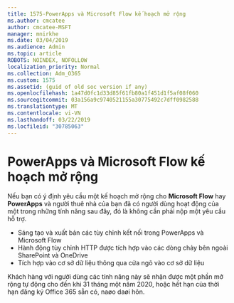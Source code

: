 ```yaml
---
title: 1575-PowerApps và Microsoft Flow kế hoạch mở rộng
ms.author: cmcatee
author: cmcatee-MSFT
manager: mnirkhe
ms.date: 03/04/2019
ms.audience: Admin
ms.topic: article
ROBOTS: NOINDEX, NOFOLLOW
localization_priority: Normal
ms.collection: Adm_O365
ms.custom: 1575
ms.assetid: (guid of old soc version if any)
ms.openlocfilehash: 1a47d0fc1d33d85f61fb80a1f451d1f5af08f060
ms.sourcegitcommit: 03a156a9c9740521155a30775492c7dff0982588
ms.translationtype: MT
ms.contentlocale: vi-VN
ms.lasthandoff: 03/22/2019
ms.locfileid: "30785063"
---
```

# <a name="powerapps-and-microsoft-flow-plan-extension"></a>PowerApps và Microsoft Flow kế hoạch mở rộng

Nếu bạn có ý định yêu cầu một kế hoạch mở rộng cho **Microsoft Flow** hay **PowerApps** và người thuê nhà của bạn đã có người dùng hoạt động của một trong những tính năng sau đây, đó là không cần phải nộp một yêu cầu hỗ trợ.

- Sáng tạo và xuất bản các tùy chỉnh kết nối trong PowerApps và Microsoft Flow
- Hành động tùy chỉnh HTTP được tích hợp vào các dòng chảy bên ngoài SharePoint và OneDrive
- Tích hợp vào cơ sở dữ liệu thông qua cửa ngõ vào cơ sở dữ liệu

Khách hàng với người dùng các tính năng này sẽ nhận được một phần mở rộng tự động cho đến khi 31 tháng một năm 2020, hoặc hết hạn của thời hạn đăng ký Office 365 sẵn có, naøo daøi hôn.